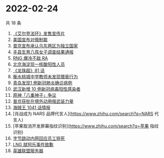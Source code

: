 # 2022-02-24

共 18 条

<!-- BEGIN -->
<!-- 最后更新时间 Thu Feb 24 2022 05:10:29 GMT+0800 (China Standard Time) -->

1. [《艾尔登法环》发售宣传片](https://www.zhihu.com/search?q=艾尔登法环)
1. [美国宣布对俄制裁](https://www.zhihu.com/search?q=美国制裁俄罗斯)
1. [普京宣布承认乌东两区为独立国家](https://www.zhihu.com/search?q=俄罗斯乌克兰)
1. [丰县生育八孩女子调查结果通报](https://www.zhihu.com/search?q=丰县八孩)
1. [RNG 爆冷不敌 RA](https://www.zhihu.com/search?q=rng)
1. [北京海淀现一核酸阳性人员](https://www.zhihu.com/search?q=北京海淀)
1. [《龙珠超》81 话](https://www.zhihu.com/search?q=龙珠)
1. [衡水桃城中学教师未发现猥亵行为](https://www.zhihu.com/search?q=衡水桃城中学)
1. [青岛发现1 例新冠肺炎确诊病例](https://www.zhihu.com/search?q=青岛新增)
1. [武汉新增 10 例新冠病毒阳性感染者](https://www.zhihu.com/search?q=武汉新增)
1. [原神「八重神子」争议](https://www.zhihu.com/search?q=八重神子)
1. [普京获批在境外动用俄武装力量](https://www.zhihu.com/search?q=普京)
1. [海贼王 1041 话情报](https://www.zhihu.com/search?q=海贼王)
1. [肖战成为 NARS 品牌代言人](https://www.zhihu.com/search?q=NARS 代言人)
1. [苹果取消开发屏幕指纹识别](https://www.zhihu.com/search?q=苹果 指纹识别)
1. [字节跳动内网回应员工猝死](https://www.zhihu.com/search?q=字节跳动员工)
1. [LNG 就阿乐事件致歉](https://www.zhihu.com/search?q=ale)
1. [英雄联盟服务器](https://www.zhihu.com/search?q=英雄联盟)

<!-- END -->
